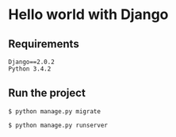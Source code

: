 # Hello world with Django

## Requirements
```
Django==2.0.2
Python 3.4.2
```
## Run the project
```
$ python manage.py migrate

$ python manage.py runserver
```
